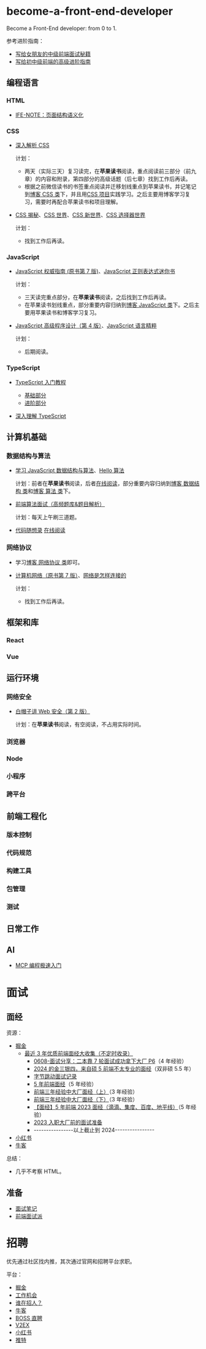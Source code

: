 # become-a-front-end-developer

Become a Front-End developer: from 0 to 1.

参考进阶指南：

- [写给女朋友的中级前端面试秘籍](https://juejin.cn/post/6844904115428917255)
- [写给初中级前端的高级进阶指南](https://juejin.cn/post/6844904103504527374)

## 编程语言

### HTML

- [IFE-NOTE：页面结构语义化](https://rainylog.com/post/ife-note-1/)

### CSS

- [深入解析 CSS](https://book.douban.com/subject/35021471/)

  计划：

  - 两天（实际三天）复习读完，在**苹果读书**阅读，重点阅读前三部分（前九章）的内容和附录，第四部分的高级话题（后七章）找到工作后再读。
  - 根据之前微信读书的书签重点阅读并迁移划线重点到苹果读书，并记笔记到[博客 CSS 类](https://xuekeven.github.io/categories/编程语言/CSS/)下，并且用[CSS 项目](https://github.com/xuekeven/learn-web/tree/main/dome/CSS)实践学习。之后主要用博客学习复习，需要时再配合苹果读书和项目理解。

- [CSS 揭秘](https://book.douban.com/subject/26745943/)、[CSS 世界](https://book.douban.com/subject/27615777/)、[CSS 新世界](https://book.douban.com/subject/35539710/)、[CSS 选择器世界](https://book.douban.com/subject/34846688/)

  计划：

  - 找到工作后再读。

### JavaScript

- [JavaScript 权威指南 (原书第 7 版)](https://book.douban.com/subject/35396470/)、[JavaScript 正则表达式迷你书](https://zhuanlan.zhihu.com/p/29707385)

  计划：

  - 三天读完重点部分，在**苹果读书**阅读，之后找到工作后再读。
  - 在苹果读书划线重点，部分重要内容归纳到[博客 JavaScript 类](https://xuekeven.github.io/categories/编程语言/JavaScript/)下。之后主要用苹果读书和博客学习复习。

- [JavaScript 高级程序设计（第 4 版）](https://book.douban.com/subject/35175321/)、[JavaScript 语言精粹](https://book.douban.com/subject/11874748/)

  计划：

  - 后期阅读。

### TypeScript

- [TypeScript 入门教程](http://ts.xcatliu.com/index.html)

  - [基础部分](http://ts.xcatliu.com/basics/index.html)
  - [进阶部分](http://ts.xcatliu.com/advanced/index.html)

- [深入理解 TypeScript](https://jkchao.github.io/typescript-book-chinese/)

## 计算机基础

### 数据结构与算法

- [学习 JavaScript 数据结构与算法](https://book.douban.com/subject/33441631/)、[Hello 算法](https://book.douban.com/subject/36794227/)

  计划：前者在**苹果读书**阅读，后者[在线阅读](https://www.hello-algo.com/chapter_preface/)，部分重要内容归纳到[博客 数据结构 类](https://xuekeven.github.io/categories/计算机基础/数据结构/)和[博客 算法 类](https://xuekeven.github.io/categories/计算机基础/算法/)下。

- [前端算法面试（高频题库&题目解析）](https://github.com/hovinghuang/fe-agorithm-interview)

  计划：每天上午刷三道题。

- [代码随想录](https://book.douban.com/subject/35680544/)
  [在线阅读](https://programmercarl.com/)

### 网络协议

- 学习[博客 网络协议 类](https://xuekeven.github.io/categories/计算机基础/网络协议/)即可。

- [计算机网络（原书第 7 版）](https://book.douban.com/subject/30280001/)、[网络是怎样连接的](https://book.douban.com/subject/26941639/)

  计划：

  - 找到工作后再读。

## 框架和库

### React

### Vue

## 运行环境

### 网络安全

- [白帽子讲 Web 安全（第 2 版）](https://book.douban.com/subject/36502703/)

  计划：在**苹果读书**阅读，有空阅读，不占用实际时间。

### 浏览器

### Node

### 小程序

### 跨平台

## 前端工程化

### 版本控制

### 代码规范

### 构建工具

### 包管理

### 测试

## 日常工作

## AI

- [MCP 编程极速入门](https://github.com/liaokongVFX/MCP-Chinese-Getting-Started-Guide)

# 面试

## 面经

资源：

- [掘金](https://juejin.cn)
  - [最近 3 年优质前端面经大收集（不定时收录）](https://juejin.cn/post/7217019513946669111)
    - [0608-面试分享：二本靠 7 轮面试成功拿下大厂 P6](https://juejin.cn/post/7513059488418725923)（4 年经验）
    - [2024 的金三银四，来自硕 5 前端不太专业的面经](https://juejin.cn/post/7348658932708442131)（双非硕 5.5 年）
    - [字节跳动面试记录](https://juejin.cn/post/7345821800880324671)
    - [5 年前端面经](https://juejin.cn/post/7341288345782353961)（5 年经验）
    - [前端三年经验中大厂面经（上）](https://juejin.cn/post/7536454516947943465)（3 年经验）
    - [前端三年经验中大厂面经（下）](https://juejin.cn/post/7537329716007616527)（3 年经验）
    - [【面经】5 年前端 2023 面经（滴滴、集度、百度、地平线）](https://juejin.cn/post/7323436080311681060)（5 年经验）
    - [2023 入职大厂前的面试准备](https://juejin.cn/post/7319512843173904396)
    - ----------------以上截止到 2024----------------
- [小红书](https://www.xiaohongshu.com/explore)
- [牛客](https://www.nowcoder.com/)

总结：

- 几乎不考察 HTML。

## 准备

- [面试笔记](https://feroad.tech/interview/note.html)
- [前端面试派](https://www.mianshipai.com/)

# 招聘

优先通过社区找内推，其次通过官网和招聘平台求职。

平台：

- [掘金](https://juejin.cn/pin/club/6819970850532360206)
- [工作机会](https://www.mianshipai.com/docs/services/job.html#工作机会)
- [谁在招人？](https://github.com/ruanyf/weekly/issues/7674)
- [牛客](https://www.nowcoder.com/)
- [BOSS 直聘](https://www.zhipin.com/)
- [V2EX](https://www.v2ex.com/?tab=jobs)
- [小红书](https://www.xiaohongshu.com/explore)
- [推特](https://x.com/)
